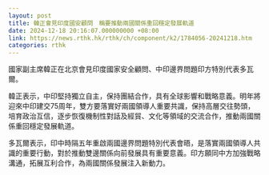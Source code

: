 ```yaml
---
layout: post
title: 韓正會見印度國安顧問　稱要推動兩國關係重回穩定發展軌道
date: 2024-12-18 20:16:07.000000000 +08:00
link: https://news.rthk.hk/rthk/ch/component/k2/1784056-20241218.htm
categories: rthk
---
```


國家副主席韓正在北京會見印度國家安全顧問、中印邊界問題印方特別代表多瓦爾。

韓正表示，中印堅持獨立自主，保持團結合作，具有全球影響和戰略意義。明年將迎來中印建交75周年，雙方要落實好兩國領導人重要共識，保持高層交往勢頭，培育政治互信，逐步恢復機制性對話及經貿、文化等領域的交流合作，推動兩國關係重回穩定發展軌道。

多瓦爾表示，印中時隔五年重啟兩國邊界問題特別代表會晤，是落實兩國領導人共識的重要行動，對於推動雙邊關係向前發展具有重要意義。印方願同中方加強戰略溝通，拓展互利合作，為兩國關係發展注入新動力。
